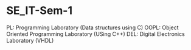 # SE_IT-Sem-1

PL: Programming Laboratory (Data structures using C)
OOPL: Object Oriented Programming Laboratory (USing C++)
DEL: Digital Electronics Laboratory (VHDL)
